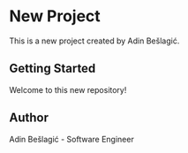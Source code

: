 # New Project

This is a new project created by Adin Bešlagić.

## Getting Started

Welcome to this new repository!

## Author

Adin Bešlagić - Software Engineer
